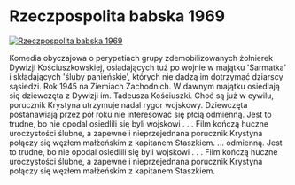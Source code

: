 Rzeczpospolita babska 1969 
=============
[![Rzeczpospolita babska 1969 ](http://vidos.pl/images/player.gif)](http://vidos.pl/rzeczpospolita-babska-1969)

 Komedia obyczajowa o perypetiach grupy zdemobilizowanych żołnierek Dywizji Kościuszkowskiej, osiadających tuż po wojnie w majątku 'Sarmatka' i składających 'śluby panieńskie', których nie dadzą im dotrzymać dziarscy sąsiedzi. Rok 1945 na Ziemiach Zachodnich. W dawnym majątku osiedlają się dziewczęta z Dywizji im. Tadeusza Kościuszki. Choć są już w cywilu, porucznik Krystyna utrzymuje nadal rygor wojskowy. Dziewczęta postanawiają przez pół roku nie interesować się płcią odmienną. Jest to trudne, bo nie opodal osiedlili się byli wojskowi . . . Film kończą huczne uroczystości ślubne, a zapewne i nieprzejednana porucznik Krystyna połączy się węzłem małżeńskim z kapitanem Staszkiem.   ... odmienną. Jest to trudne, bo nie opodal osiedlili się byli wojskowi . . . Film kończą huczne uroczystości ślubne, a zapewne i nieprzejednana porucznik Krystyna połączy się węzłem małżeńskim z kapitanem Staszkiem.
